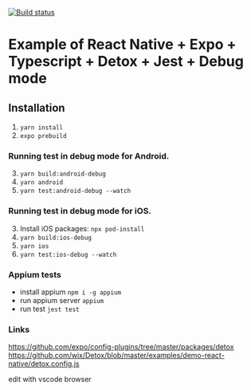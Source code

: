 [![Build status](https://build.appcenter.ms/v0.1/apps/36524399-ae28-4ba8-a5e1-677537d8b40b/branches/master/badge)](https://appcenter.ms)

# Example of React Native + Expo + Typescript + Detox + Jest + Debug mode

## Installation
1. `yarn install`
2. `expo prebuild`

### Running test in debug mode for Android. 
3. `yarn build:android-debug`
4. `yarn android`
5. `yarn test:android-debug --watch`

### Running test in debug mode for iOS.
3. Install iOS packages: `npx pod-install`
4. `yarn build:ios-debug`
5. `yarn ios`
6. `yarn test:ios-debug --watch`

### Appium tests
* install appium `npm i -g appium`
* run appium server `appium`
* run test `jest test` 


### Links
https://github.com/expo/config-plugins/tree/master/packages/detox  
https://github.com/wix/Detox/blob/master/examples/demo-react-native/detox.config.js


edit with vscode browser